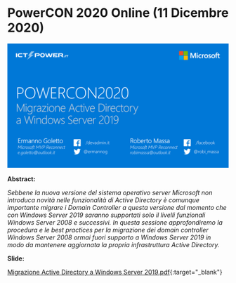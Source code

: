 # PowerCON 2020 Online (11 Dicembre 2020)

![](PowerCon%202020-12%20Online%20.png)

__Abstract:__

*Sebbene la nuova versione del sistema operativo server Microsoft non introduca novità nelle funzionalità di Active Directory è comunque importante migrare i Domain Controller a questa versione dal momento che con Windows Server 2019 saranno supportati solo il livelli funzionali Windows Server 2008 e successivi. In questa sessione approfondiremo la procedura e le best practices per la migrazione dei domain controller Windows Server 2008 ormai fuori supporto a Windows Server 2019 in modo da mantenere aggiornata la propria infrastruttura Active Directory.*

__Slide:__

[Migrazione Active Directory a Windows Server 2019.pdf](Migrazione%20Active%20Directory%20a%20Windows%20Server%202019.pdf){:target="_blank"}

